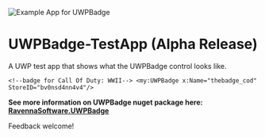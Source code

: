 
![Example App for UWPBadge](https://redir.blob.core.windows.net/assets/BadgeCapture.PNG "Help market your apps!")

# UWPBadge-TestApp (Alpha Release)
A UWP test app that shows what the UWPBadge control looks like.

	
`<!--badge for Call Of Duty: WWII-->
<my:UWPBadge x:Name="thebadge_cod" StoreID="bv0nsd4nn4v4"/>`


**See more information on UWPBadge nuget package here: <a href="https://www.nuget.org/packages/RavennaSoftware.UWPBadge/">RavennaSoftware.UWPBadge</a>**

Feedback welcome!
